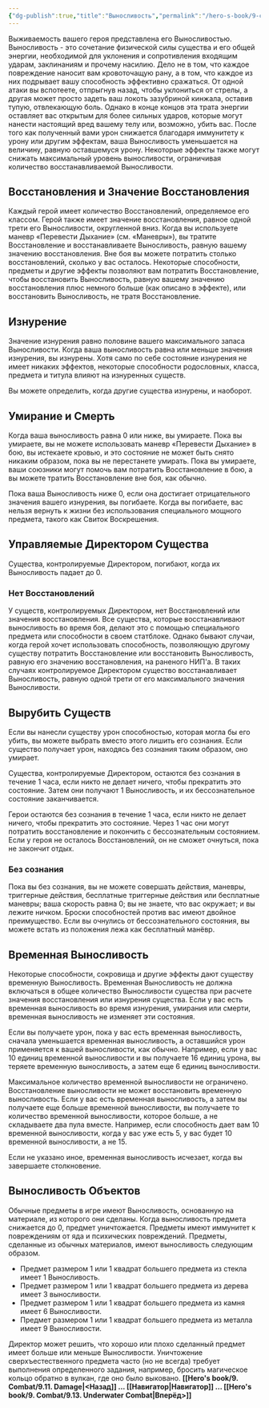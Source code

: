 ```yaml
---
{"dg-publish":true,"title":"Выносливость","permalink":"/hero-s-book/9-combat/9-12-stamina/","dgPassFrontmatter":true}
---
```


Выживаемость вашего героя представлена его Выносливостью. Выносливость - это сочетание физической силы существа и его общей энергии, необходимой для уклонения и сопротивления входящим ударам, заклинаниям и прочему насилию. Дело не в том, что каждое повреждение наносит вам кровоточащую рану, а в том, что каждое из них подрывает вашу способность эффективно сражаться. От одной атаки вы вспотеете, отпрыгнув назад, чтобы уклониться от стрелы, а другая может просто задеть ваш локоть зазубриной кинжала, оставив тупую, отвлекающую боль. Однако в конце концов эта трата энергии оставляет вас открытым для более сильных ударов, которые могут нанести настоящий вред вашему телу или, возможно, убить вас.
После того как полученный вами урон снижается благодаря иммунитету к урону или другим эффектам, ваша Выносливость уменьшается на величину, равную оставшемуся урону. Некоторые эффекты также могут снижать максимальный уровень выносливости, ограничивая количество восстанавливаемой Выносливости.
## Восстановления и Значение Восстановления
Каждый герой имеет количество Восстановлений, определяемое его классом. Герой также имеет значение восстановления, равное одной трети его Выносливости, округленной вниз. Когда вы используете маневр «Перевести Дыхание» (см. «Маневры»), вы тратите Восстановление и восстанавливаете Выносливость, равную вашему значению восстановления. Вне боя вы можете потратить столько восстановлений, сколько у вас осталось. Некоторые способности, предметы и другие эффекты позволяют вам потратить Восстановление, чтобы восстановить Выносливость, равную вашему значению восстановления плюс немного больше (как описано в эффекте), или восстановить Выносливость, не тратя Восстановление.
## Изнурение
Значение изнурения равно половине вашего максимального запаса Выносливости. Когда ваша выносливость равна или меньше значения изнурения, вы изнурены. Хотя само по себе состояние изнурения не имеет никаких эффектов, некоторые способности родословных, класса, предмета и титула влияют на изнуренных существ.

Вы можете определить, когда другие существа изнурены, и наоборот.
## Умирание и Смерть
Когда ваша выносливость равна 0 или ниже, вы умираете. Пока вы умираете, вы не можете использовать маневр «Перевести Дыхание» в бою, вы истекаете кровью, и это состояние не может быть снято никаким образом, пока вы не перестанете умирать. Пока вы умираете, ваши союзники могут помочь вам потратить Восстановление в бою, а вы можете тратить Восстановление вне боя, как обычно. 

Пока ваша Выносливость ниже 0, если она достигает отрицательного значения вашего изнурения, вы погибаете. Когда вы погибаете, вас нельзя вернуть к жизни без использования специального мощного предмета, такого как Свиток Воскрешения.
## Управляемые Директором Существа
Существа, контролируемые Директором, погибают, когда их Выносливость падает до 0.
### Нет Восстановлений
У существ, контролируемых Директором, нет Восстановлений или значения восстановления. Все существа, которые восстанавливают выносливость во время боя, делают это с помощью специального предмета или способности в своем статблоке. Однако бывают случаи, когда герой хочет использовать способность, позволяющую другому существу потратить Восстановление или восстановить Выносливость, равную его значению восстановления, на раненого НИП'а. В таких случаях контролируемое Директором существо восстанавливает Выносливость, равную одной трети от его максимального значения Выносливости.
## Вырубить Существ
Если вы нанесли существу урон способностью, которая могла бы его убить, вы можете выбрать вместо этого лишить его сознания. Если существо получает урон, находясь без сознания таким образом, оно умирает.

Существа, контролируемые Директором, остаются без сознания в течение 1 часа, если никто не делает ничего, чтобы прекратить это состояние. Затем они получают 1 Выносливость, и их бессознательное состояние заканчивается.

Герои остаются без сознания в течение 1 часа, если никто не делает ничего, чтобы прекратить это состояние. Через 1 час они могут потратить восстановление и покончить с бессознательным состоянием. Если у героя не осталось Восстановлений, он не сможет очнуться, пока не закончит отдых.
### Без сознания 
Пока вы без сознания, вы не можете совершать действия, маневры, триггерные действия, бесплатные триггерные действия или бесплатные маневры; ваша скорость равна 0; вы не знаете, что вас окружает; и вы лежите ничком. Броски способностей против вас имеют двойное преимущество. Если вы очнулись от бессознательного состояния, вы можете встать из положения лежа как бесплатный манёвр.
## Временная Выносливость
Некоторые способности, сокровища и другие эффекты дают существу временную Выносливость. Временная Выносливость не должна включаться в общее количество Выносливости существа при расчете значения восстановления или изнурения существа. Если у вас есть временная выносливость во время изнурения, умирания или смерти, временная выносливость не изменяет эти состояния.

Если вы получаете урон, пока у вас есть временная выносливость, сначала уменьшается временная выносливость, а оставшийся урон применяется к вашей выносливости, как обычно. Например, если у вас 10 единиц временной выносливости и вы получаете 16 единиц урона, вы теряете временную выносливость, а затем еще 6 единиц выносливости.

Максимальное количество временной выносливости не ограничено. Восстановление выносливости не может восстановить временную выносливость. Если у вас есть временная выносливость, а затем вы получаете еще больше временной выносливости, вы получаете то количество временной выносливости, которое больше, а не складываете два пула вместе. Например, если способность дает вам 10 временной выносливости, когда у вас уже есть 5, у вас будет 10 временной выносливости, а не 15. 

Если не указано иное, временная выносливость исчезает, когда вы завершаете столкновение.
## Выносливость Объектов
Обычные предметы в игре имеют Выносливость, основанную на материале, из которого они сделаны. Когда выносливость предмета снижается до 0, предмет уничтожается. Предметы имеют иммунитет к повреждениям от яда и психических повреждений. Предметы, сделанные из обычных материалов, имеют выносливость следующим образом.

- Предмет размером 1 или 1 квадрат большего предмета из стекла имеет 1 Выносливость.
- Предмет размером 1 или 1 квадрат большего предмета из дерева имеет 3 выносливости.
- Предмет размером 1 или 1 квадрат большего предмета из камня имеет 6 Выносливости.
- Предмет размером 1 или 1 квадрат большего предмета из металла имеет 9 Выносливости. 

Директор может решить, что хорошо или плохо сделанный предмет имеет больше или меньше Выносливости. Уничтожение сверхъестественного предмета часто (но не всегда) требует выполнения определенного задания, например, бросить магическое кольцо обратно в вулкан, где оно было выковано.
**[[Hero's book/9. Combat/9.11. Damage\|<Назад]] ... [[Навигатор\|Навигатор]] ... [[Hero's book/9. Combat/9.13. Underwater Combat\|Вперёд>]]**